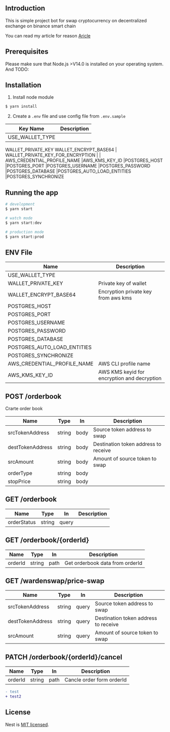 ## Introduction

This is simple project bot for swap cryptocurrency on decentralized exchange on binance smart chain

You can read my article for reason [Aricle](https://)

## Prerequisites

Please make sure that Node.js >V14.0 is installed on your operating system.
And TODO:

## Installation

1. Install node module

```bash
$ yarn install
```

2. Create a `.env` file and use config file from `.env.sample`

| Key Name                          | Description |
| --------------------------------- | ----------- |
| USE_WALLET_TYPE                   |
WALLET_PRIVATE_KEY
WALLET_ENCRYPT_BASE64
| WALLET_PRIVATE_KEY_FOR_ENCRYPTION |
| AWS_CREDENTIAL_PROFILE_NAME
|AWS_KMS_KEY_ID
|POSTGRES_HOST
|POSTGRES_PORT
|POSTGRES_USERNAME
|POSTGRES_PASSWORD
|POSTGRES_DATABASE
|POSTGRES_AUTO_LOAD_ENTITIES
|POSTGRES_SYNCHRONIZE
## Running the app

```bash
# development
$ yarn start

# watch mode
$ yarn start:dev

# production mode
$ yarn start:prod
```

## ENV File

| Name                        | Description                                 |
| --------------------------- | ------------------------------------------- |
| USE_WALLET_TYPE             |                                             |
| WALLET_PRIVATE_KEY          | Private key of wallet                       |
| WALLET_ENCRYPT_BASE64       | Encryption private key from aws kms         |
| POSTGRES_HOST               |                                             |
| POSTGRES_PORT               |                                             |
| POSTGRES_USERNAME           |                                             |
| POSTGRES_PASSWORD           |                                             |
| POSTGRES_DATABASE           |                                             |
| POSTGRES_AUTO_LOAD_ENTITIES |                                             |
| POSTGRES_SYNCHRONIZE        |                                             |
| AWS_CREDENTIAL_PROFILE_NAME | AWS CLI profile name                        |
| AWS_KMS_KEY_ID              | AWS KMS keyid for encryption and decryption |

## POST /orderbook

Crarte order book

| Name             | Type   | In   | Description                          |
| ---------------- | ------ | ---- | ------------------------------------ |
| srcTokenAddress  | string | body | Source token address to swap         |
| destTokenAddress | string | body | Destination token address to receive |
| srcAmount        | string | body | Amount of source token to swap       |
| orderType        | string | body |                                      |
| stopPrice        | string | body |                                      |

## GET /orderbook

| Name        | Type   | In    | Description |
| ----------- | ------ | ----- | ----------- |
| orderStatus | string | query |             |

## GET /orderbook/{orderId}

| Name    | Type   | In   | Description                     |
| ------- | ------ | ---- | ------------------------------- |
| orderId | string | path | Get orderbook data from orderId |

## GET /wardenswap/price-swap

| Name             | Type   | In    | Description                          |
| ---------------- | ------ | ----- | ------------------------------------ |
| srcTokenAddress  | string | query | Source token address to swap         |
| destTokenAddress | string | query | Destination token address to receive |
| srcAmount        | string | query | Amount of source token to swap       |

## PATCH /orderbook/{orderId}/cancel

| Name    | Type   | In   | Description               |
| ------- | ------ | ---- | ------------------------- |
| orderId | string | path | Cancle order form orderId |

```diff
- test
+ test2
```

## License

Nest is [MIT licensed](LICENSE).
